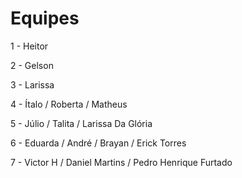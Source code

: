 # Equipes
1 - Heitor

2 - Gelson

3 - Larissa

4 - Ítalo / Roberta / Matheus

5 - Júlio / Talita / Larissa Da Glória

6 - Eduarda / André / Brayan / Erick Torres
 
7 - Victor H / Daniel Martins / Pedro Henrique Furtado
